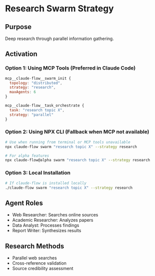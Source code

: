 # Research Swarm Strategy

## Purpose
Deep research through parallel information gathering.

## Activation

### Option 1: Using MCP Tools (Preferred in Claude Code)
```javascript
mcp__claude-flow__swarm_init {
  topology: "distributed",
  strategy: "research",
  maxAgents: 6
}

mcp__claude-flow__task_orchestrate {
  task: "research topic X",
  strategy: "parallel"
}
```

### Option 2: Using NPX CLI (Fallback when MCP not available)
```bash
# Use when running from terminal or MCP tools unavailable
npx claude-flow swarm "research topic X" --strategy research

# For alpha features
npx claude-flow@alpha swarm "research topic X" --strategy research
```

### Option 3: Local Installation
```bash
# If claude-flow is installed locally
./claude-flow swarm "research topic X" --strategy research
```

## Agent Roles
- Web Researcher: Searches online sources
- Academic Researcher: Analyzes papers
- Data Analyst: Processes findings
- Report Writer: Synthesizes results

## Research Methods
- Parallel web searches
- Cross-reference validation
- Source credibility assessment
